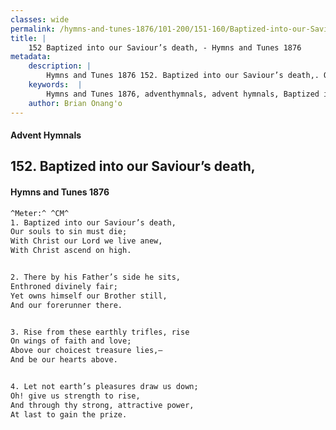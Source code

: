 ```yaml
---
classes: wide
permalink: /hymns-and-tunes-1876/101-200/151-160/Baptized-into-our-Saviour’s-death,/
title: |
    152 Baptized into our Saviour’s death, - Hymns and Tunes 1876
metadata:
    description: |
        Hymns and Tunes 1876 152. Baptized into our Saviour’s death,. Our souls to sin must die; With Christ our Lord we live anew, With Christ ascend on high. 
    keywords:  |
        Hymns and Tunes 1876, adventhymnals, advent hymnals, Baptized into our Saviour’s death,, Our souls to sin must die;, 
    author: Brian Onang'o
---
```


#### Advent Hymnals
## 152. Baptized into our Saviour’s death,
####  Hymns and Tunes 1876

```txt
^Meter:^ ^CM^
1. Baptized into our Saviour’s death,
Our souls to sin must die;
With Christ our Lord we live anew,
With Christ ascend on high.


2. There by his Father’s side he sits,
Enthroned divinely fair;
Yet owns himself our Brother still,
And our forerunner there.


3. Rise from these earthly trifles, rise
On wings of faith and love;
Above our choicest treasure lies,—
And be our hearts above.


4. Let not earth’s pleasures draw us down;
Oh! give us strength to rise,
And through thy strong, attractive power,
At last to gain the prize.
```